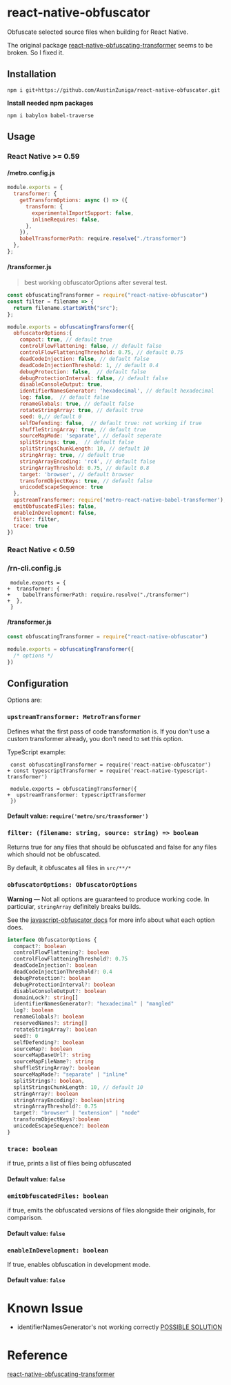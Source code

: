 # react-native-obfuscator

Obfuscate selected source files when building for React Native. 


The original package [react-native-obfuscating-transformer](https://github.com/javascript-obfuscator/react-native-obfuscating-transformer) seems to be broken. So I fixed it.


## Installation

    npm i git+https://github.com/AustinZuniga/react-native-obfuscator.git


**Install needed npm packages**

    npm i babylon babel-traverse

## Usage

### React Native >= 0.59

#### /metro.config.js

```js
module.exports = {
  transformer: {
    getTransformOptions: async () => ({
      transform: {
        experimentalImportSupport: false,
        inlineRequires: false,
      },
    }),
    babelTransformerPath: require.resolve("./transformer")
  },
};
```

#### /transformer.js
> best working obfuscatorOptions after several test.

```js
const obfuscatingTransformer = require("react-native-obfuscator")
const filter = filename => { 
  return filename.startsWith("src");
};

module.exports = obfuscatingTransformer({
  obfuscatorOptions:{
    compact: true, // default true
    controlFlowFlattening: false, // default false
    controlFlowFlatteningThreshold: 0.75, // default 0.75
    deadCodeInjection: false, // default false
    deadCodeInjectionThreshold: 1, // default 0.4
    debugProtection: false,  // default false
    debugProtectionInterval: false, // default false
    disableConsoleOutput: true, 
    identifierNamesGenerator: 'hexadecimal', // default hexadecimal
    log: false,  // default false
    renameGlobals: true, // default false
    rotateStringArray: true, // default true
    seed: 0,// default 0
    selfDefending: false,  // default true: not working if true
    shuffleStringArray: true, // default true
    sourceMapMode: 'separate', // default seperate
    splitStrings: true,  // default false
    splitStringsChunkLength: 10, // default 10
    stringArray: true, // default true
    stringArrayEncoding: 'rc4', // default false
    stringArrayThreshold: 0.75, // default 0.8
    target: 'browser', // default browser
    transformObjectKeys: true, // default false
    unicodeEscapeSequence: true
  },
  upstreamTransformer: require('metro-react-native-babel-transformer'),
  emitObfuscatedFiles: false,
  enableInDevelopment: false,
  filter: filter,
  trace: true
})
```

### React Native < 0.59

### /rn-cli.config.js

```dif
 module.exports = {
+  transformer: {
+    babelTransformerPath: require.resolve("./transformer")
+  },
 }
```

#### /transformer.js

```js
const obfuscatingTransformer = require("react-native-obfuscator")

module.exports = obfuscatingTransformer({
  /* options */
})
```

## Configuration

Options are:

### `upstreamTransformer: MetroTransformer`

Defines what the first pass of code transformation is. If you don't use a custom transformer already,
you don't need to set this option.

TypeScript example:

```dif
 const obfuscatingTransformer = require('react-native-obfuscator')
+ const typescriptTransformer = require('react-native-typescript-transformer')

 module.exports = obfuscatingTransformer({
+  upstreamTransformer: typescriptTransformer
 })
```

#### Default value: `require('metro/src/transformer')`

### `filter: (filename: string, source: string) => boolean`

Returns true for any files that should be obfuscated and false for any files which should not be obfuscated.

By default, it obfuscates all files in `src/**/*`

### `obfuscatorOptions: ObfuscatorOptions`

**Warning** — Not all options are guaranteed to produce working code. In particular, `stringArray` definitely breaks builds.

See the [javascript-obfuscator docs](https://github.com/javascript-obfuscator/javascript-obfuscator) for more info about what each option does.

```ts
interface ObfuscatorOptions {
  compact?: boolean
  controlFlowFlattening?: boolean
  controlFlowFlatteningThreshold?: 0.75
  deadCodeInjection?: boolean
  deadCodeInjectionThreshold?: 0.4
  debugProtection?: boolean
  debugProtectionInterval?: boolean
  disableConsoleOutput?: boolean
  domainLock?: string[]
  identifierNamesGenerator?: "hexadecimal" | "mangled"
  log?: boolean
  renameGlobals?: boolean
  reservedNames?: string[]
  rotateStringArray?: boolean
  seed?: 0
  selfDefending?: boolean
  sourceMap?: boolean
  sourceMapBaseUrl?: string
  sourceMapFileName?: string
  shuffleStringArray?: boolean
  sourceMapMode?: "separate" | "inline"
  splitStrings?: boolean,
  splitStringsChunkLength: 10, // default 10
  stringArray?: boolean
  stringArrayEncoding?: boolean|string
  stringArrayThreshold?: 0.75
  target?: "browser" | "extension" | "node"
  transformObjectKeys?:boolean
  unicodeEscapeSequence?: boolean
}
```

### `trace: boolean`

if true, prints a list of files being obfuscated

#### Default value: `false`

### `emitObfuscatedFiles: boolean`

if true, emits the obfuscated versions of files alongside their originals, for comparison.

#### Default value: `false`

### `enableInDevelopment: boolean`

If true, enables obfuscation in development mode.

#### Default value: `false`


# Known Issue

* identifierNamesGenerator's not working correctly 
[POSSIBLE SOLUTION](https://github.com/javascript-obfuscator/react-native-obfuscating-transformer/issues/28#issuecomment-607931944)

# Reference 

[react-native-obfuscating-transformer](https://github.com/javascript-obfuscator/react-native-obfuscating-transformer)
